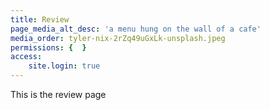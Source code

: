 ```yaml
---
title: Review
page_media_alt_desc: 'a menu hung on the wall of a cafe'
media_order: tyler-nix-2rZq49uGxLk-unsplash.jpeg
permissions: {  }
access:
    site.login: true
---
```


This is the review page